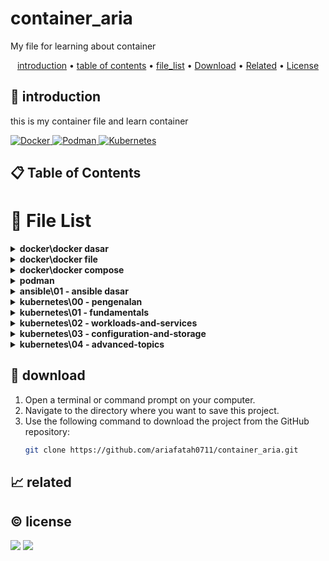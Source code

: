# container_aria

My file for learning about container

<p align="center">
  <a href="#introduction">introduction</a> •
  <a href="#table-of-contents">table of contents</a> •
  <a href="#file-list">file_list</a> •
  <a href="#download">Download</a> •
  <a href="#related">Related</a> •
  <a href="#license">License</a>
</p>

<p id="introduction"></p>

## 🚀 introduction
this is my container file and learn container

<p align="left"> <a href="#">
    <img alt="Docker" src="https://img.shields.io/badge/-Docker-2496ED?style=flat-square&logo=docker&logoColor=white" />
    <img alt="Podman" src="https://img.shields.io/badge/-Podman-892CA0?style=flat-square&logo=podman&logoColor=white" />
    <img alt="Kubernetes" src="https://img.shields.io/badge/-Kubernetes-326CE5?style=flat-square&logo=kubernetes&logoColor=white" />
  </a>
</p>

<p id="table-of-contents"></p>

## 📋 Table of Contents

<p id="file-list"></p>

# 📄 File List

<details>
<summary><b>docker\docker dasar</b></summary>
<ul>
 <li><a href='docker/docker dasar/01 - pengenalan.html'>01 - pengenalan</a></li>
 <li><a href='docker/docker dasar/02 - docker architecture.html'>02 - docker architecture</a></li>
 <li><a href='docker/docker dasar/03 - install docker.html'>03 - install docker</a></li>
 <li><a href='docker/docker dasar/04 - docker registry.html'>04 - docker registry</a></li>
 <li><a href='docker/docker dasar/05 - docker image.html'>05 - docker image</a></li>
 <li><a href='docker/docker dasar/06 - docker container.html'>06 - docker container</a></li>
 <li><a href='docker/docker dasar/07 - docker container log.html'>07 - docker container log</a></li>
 <li><a href='docker/docker dasar/08 - container exec.html'>08 - container exec</a></li>
 <li><a href='docker/docker dasar/09 - container port.html'>09 - container port</a></li>
 <li><a href='docker/docker dasar/10 - container environment variable.html'>10 - container environment variable</a></li>
 <li><a href='docker/docker dasar/11 - docker container stats.html'>11 - docker container stats</a></li>
 <li><a href='docker/docker dasar/12 - docker container resource limit.html'>12 - docker container resource limit</a></li>
 <li><a href='docker/docker dasar/13 - bind mounts.html'>13 - bind mounts</a></li>
 <li><a href='docker/docker dasar/14 - docker volume.html'>14 - docker volume</a></li>
 <li><a href='docker/docker dasar/15 - contaiiner volume.html'>15 - contaiiner volume</a></li>
 <li><a href='docker/docker dasar/16 - backup volume.html'>16 - backup volume</a></li>
 <li><a href='docker/docker dasar/17 - docker container run.html'>17 - docker container run</a></li>
 <li><a href='docker/docker dasar/18 - restore volume.html'>18 - restore volume</a></li>
 <li><a href='docker/docker dasar/19 - docker network.html'>19 - docker network</a></li>
 <li><a href='docker/docker dasar/20 - container network.html'>20 - container network</a></li>
 <li><a href='docker/docker dasar/21 - inspect.html'>21 - inspect</a></li>
 <li><a href='docker/docker dasar/22 - prune.html'>22 - prune</a></li>
 <li><a href='docker/docker dasar/__readme__.html'>__readme__</a></li>
</ul>

</details>

<details>
<summary><b>docker\docker file</b></summary>
<ul>
 <li><a href='docker/docker file/01 - pengenalan.html'>01 - pengenalan</a></li>
 <li><a href='docker/docker file/02 - docker build.html'>02 - docker build</a></li>
 <li><a href='docker/docker file/03 - docker file format.html'>03 - docker file format</a></li>
 <li><a href='docker/docker file/04 - from instruction.html'>04 - from instruction</a></li>
 <li><a href='docker/docker file/05 - run instruction.html'>05 - run instruction</a></li>
 <li><a href='docker/docker file/06 - display output.html'>06 - display output</a></li>
 <li><a href='docker/docker file/07 - command instruction.html'>07 - command instruction</a></li>
 <li><a href='docker/docker file/08 - label instruction.html'>08 - label instruction</a></li>
 <li><a href='docker/docker file/09 - add instuction.html'>09 - add instuction</a></li>
 <li><a href='docker/docker file/10 - copy instrucsion.html'>10 - copy instrucsion</a></li>
 <li><a href='docker/docker file/11 - dockerignore file.html'>11 - dockerignore file</a></li>
 <li><a href='docker/docker file/12 - expose instruction.html'>12 - expose instruction</a></li>
 <li><a href='docker/docker file/13 - environment variable.html'>13 - environment variable</a></li>
 <li><a href='docker/docker file/14 - volume instruction.html'>14 - volume instruction</a></li>
 <li><a href='docker/docker file/15 - working directory instruction.html'>15 - working directory instruction</a></li>
 <li><a href='docker/docker file/16 - user instruction.html'>16 - user instruction</a></li>
 <li><a href='docker/docker file/17 - argument instruction.html'>17 - argument instruction</a></li>
 <li><a href='docker/docker file/18 - health check.html'>18 - health check</a></li>
 <li><a href='docker/docker file/19 - entrypoint.html'>19 - entrypoint</a></li>
 <li><a href='docker/docker file/20 - multi stage build.html'>20 - multi stage build</a></li>
 <li><a href='docker/docker file/21- docker hub registry.html'>21- docker hub registry</a></li>
 <li><a href='docker/docker file/22 - digital ocean container registery.html'>22 - digital ocean container registery</a></li>
 <li><a href='docker/docker file/__readme__.html'>__readme__</a></li>
</ul>

</details>

<details>
<summary><b>docker\docker compose</b></summary>
<ul>
 <li><a href='docker/docker compose/01 - pengenalan.html'>01 - pengenalan</a></li>
 <li><a href='docker/docker compose/02 - yaml.html'>02 - yaml</a></li>
 <li><a href='docker/docker compose/03 - configuration file.html'>03 - configuration file</a></li>
 <li><a href='docker/docker compose/04 - membuat container.html'>04 - membuat container</a></li>
 <li><a href='docker/docker compose/05 - menjalankan container.html'>05 - menjalankan container</a></li>
 <li><a href='docker/docker compose/06 - services port.html'>06 - services port</a></li>
 <li><a href='docker/docker compose/07 - environment variable.html'>07 - environment variable</a></li>
 <li><a href='docker/docker compose/08 - bind mount.html'>08 - bind mount</a></li>
 <li><a href='docker/docker compose/09 - volume.html'>09 - volume</a></li>
 <li><a href='docker/docker compose/10 - network.html'>10 - network</a></li>
 <li><a href='docker/docker compose/11 - depends on.html'>11 - depends on</a></li>
 <li><a href='docker/docker compose/12 - restart.html'>12 - restart</a></li>
 <li><a href='docker/docker compose/13 - docker events.html'>13 - docker events</a></li>
 <li><a href='docker/docker compose/14 - resource limit.html'>14 - resource limit</a></li>
 <li><a href='docker/docker compose/15 - docker file.html'>15 - docker file</a></li>
 <li><a href='docker/docker compose/16 - health check.html'>16 - health check</a></li>
 <li><a href='docker/docker compose/17 - extends service.html'>17 - extends service</a></li>
 <li><a href='docker/docker compose/__readme__.html'>__readme__</a></li>
</ul>

</details>

<details>
<summary><b>podman</b></summary>
<ul>
 <li><a href='podman/01 - pengenalan.html'>01 - pengenalan</a></li>
</ul>

</details>

<details>
<summary><b>ansible\01 - ansible dasar</b></summary>
<ul>
 <li><a href='ansible/01 - ansible dasar/01 - pengenalan ansible.html'>01 - pengenalan ansible</a></li>
 <li><a href='ansible/01 - ansible dasar/02 - menginstall ansible.html'>02 - menginstall ansible</a></li>
 <li><a href='ansible/01 - ansible dasar/03 - mempersiapkan linux server.html'>03 - mempersiapkan linux server</a></li>
 <li><a href='ansible/01 - ansible dasar/04 - ansible-inventory.html'>04 - ansible-inventory</a></li>
 <li><a href='ansible/01 - ansible dasar/05 - ansible config.html'>05 - ansible config</a></li>
 <li><a href='ansible/01 - ansible dasar/readme.html'>readme</a></li>
</ul>

</details>

<details>
<summary><b>kubernetes\00 - pengenalan</b></summary>
<ul>
 <li><a href='kubernetes/00 - pengenalan/01 - pengenalan.html'>01 - pengenalan</a></li>
 <li><a href='kubernetes/00 - pengenalan/02 - arsitektur kubernetes.html'>02 - arsitektur kubernetes</a></li>
 <li><a href='kubernetes/00 - pengenalan/03 - menginstall kubernetes.html'>03 - menginstall kubernetes</a></li>
 <li><a href='kubernetes/00 - pengenalan/04 - minikube.html'>04 - minikube</a></li>
 <li><a href='kubernetes/00 - pengenalan/__readme__.html'>__readme__</a></li>
</ul>

</details>

<details>
<summary><b>kubernetes\01 -  fundamentals</b></summary>
<ul>
 <li><a href='kubernetes/01 -  fundamentals/01 - node.html'>01 - node</a></li>
 <li><a href='kubernetes/01 -  fundamentals/02 - pod.html'>02 - pod</a></li>
 <li><a href='kubernetes/01 -  fundamentals/03 - label.html'>03 - label</a></li>
 <li><a href='kubernetes/01 -  fundamentals/04 - annotation.html'>04 - annotation</a></li>
 <li><a href='kubernetes/01 -  fundamentals/05 - namespace.html'>05 - namespace</a></li>
 <li><a href='kubernetes/01 -  fundamentals/06 - probe.html'>06 - probe</a></li>
 <li><a href='kubernetes/01 -  fundamentals/07 - replication controler.html'>07 - replication controler</a></li>
 <li><a href='kubernetes/01 -  fundamentals/08 - replication set.html'>08 - replication set</a></li>
</ul>

</details>

<details>
<summary><b>kubernetes\02 - workloads-and-services</b></summary>
<ul>
 <li><a href='kubernetes/02 - workloads-and-services/01 - daemon set.html'>01 - daemon set</a></li>
 <li><a href='kubernetes/02 - workloads-and-services/02 - job.html'>02 - job</a></li>
 <li><a href='kubernetes/02 - workloads-and-services/03 - cron job.html'>03 - cron job</a></li>
 <li><a href='kubernetes/02 - workloads-and-services/04 - node selector.html'>04 - node selector</a></li>
 <li><a href='kubernetes/02 - workloads-and-services/05 - all.html'>05 - all</a></li>
 <li><a href='kubernetes/02 - workloads-and-services/06 - service.html'>06 - service</a></li>
 <li><a href='kubernetes/02 - workloads-and-services/07 - external service.html'>07 - external service</a></li>
 <li><a href='kubernetes/02 - workloads-and-services/08 - expose service.html'>08 - expose service</a></li>
 <li><a href='kubernetes/02 - workloads-and-services/09 - service NodePort.html'>09 - service NodePort</a></li>
 <li><a href='kubernetes/02 - workloads-and-services/10 - service LoadBalancer.html'>10 - service LoadBalancer</a></li>
 <li><a href='kubernetes/02 - workloads-and-services/11 - service ingress.html'>11 - service ingress</a></li>
</ul>

</details>

<details>
<summary><b>kubernetes\03 - configuration-and-storage</b></summary>
<ul>
 <li><a href='kubernetes/03 - configuration-and-storage/01 - multi container pod.html'>01 - multi container pod</a></li>
 <li><a href='kubernetes/03 - configuration-and-storage/02 - volume.html'>02 - volume</a></li>
 <li><a href='kubernetes/03 - configuration-and-storage/03 - sharing volume.html'>03 - sharing volume</a></li>
 <li><a href='kubernetes/03 - configuration-and-storage/04 - environment variable.html'>04 - environment variable</a></li>
 <li><a href='kubernetes/03 - configuration-and-storage/05 - configmap.html'>05 - configmap</a></li>
 <li><a href='kubernetes/03 - configuration-and-storage/06 - secret.html'>06 - secret</a></li>
 <li><a href='kubernetes/03 - configuration-and-storage/07 - downward API.html'>07 - downward API</a></li>
 <li><a href='kubernetes/03 - configuration-and-storage/08 - manage kubernetes object.html'>08 - manage kubernetes object</a></li>
</ul>

</details>

<details>
<summary><b>kubernetes\04 - advanced-topics</b></summary>
<ul>
 <li><a href='kubernetes/04 - advanced-topics/01 - deployment.html'>01 - deployment</a></li>
 <li><a href='kubernetes/04 - advanced-topics/02 - update deployment.html'>02 - update deployment</a></li>
 <li><a href='kubernetes/04 - advanced-topics/03 - rollback deployment.html'>03 - rollback deployment</a></li>
 <li><a href='kubernetes/04 - advanced-topics/04 - persistent volume.html'>04 - persistent volume</a></li>
 <li><a href='kubernetes/04 - advanced-topics/05 - statefulset.html'>05 - statefulset</a></li>
 <li><a href='kubernetes/04 - advanced-topics/06 - kubernetes dashboard.html'>06 - kubernetes dashboard</a></li>
 <li><a href='kubernetes/04 - advanced-topics/07 - computational resources.html'>07 - computational resources</a></li>
 <li><a href='kubernetes/04 - advanced-topics/08 - horizontal pod autoscaler.html'>08 - horizontal pod autoscaler</a></li>
</ul>

</details>

<p id="download"></p>

## 🔨 download

1. Open a terminal or command prompt on your computer.
2. Navigate to the directory where you want to save this project.
3. Use the following command to download the project from the GitHub repository:
   ```sh
   git clone https://github.com/ariafatah0711/container_aria.git
   ```

<p id="related"></p>

## 📈 related

<p id="license"></p>

## ©️ license
<a href="https://github.com/ariafatah0711" alt="CREATED"><img src="https://img.shields.io/static/v1?style=for-the-badge&label=CREATED%20BY&message=ariafatah0711&color=000000"></a>
<a href="https://github.com/ariafatah0711/ariafatah0711/blob/main/LICENSE" alt="LICENSE"><img src="https://img.shields.io/static/v1?style=for-the-badge&label=LICENSE&message=MIT&color=000000"></a>
